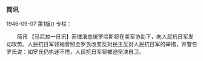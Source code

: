 ### 简讯

1946-09-07
第1版()
专栏：

　　简讯
    【马尼拉一日讯】菲律滨总统罗哈斯将在美军协助下，向人民抗日军发动攻势。人民抗日军领袖曾照会罗氏改变反对民主反对人民抗日军的举措，并警告罗氏说：如罗氏仍执迷不悟，人民抗日军将被迫坚决自卫。
